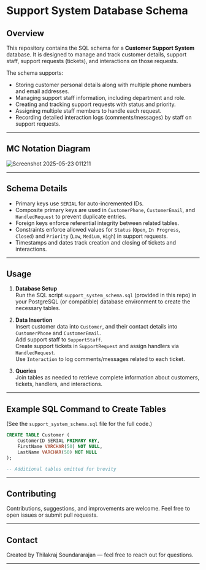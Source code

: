 # Support System Database Schema

## Overview

This repository contains the SQL schema for a **Customer Support System** database. It is designed to manage and track customer details, support staff, support requests (tickets), and interactions on those requests.

The schema supports:

- Storing customer personal details along with multiple phone numbers and email addresses.
- Managing support staff information, including department and role.
- Creating and tracking support requests with status and priority.
- Assigning multiple staff members to handle each request.
- Recording detailed interaction logs (comments/messages) by staff on support requests.

---

## MC Notation Diagram

![Screenshot 2025-05-23 011211](https://github.com/user-attachments/assets/fd63607f-38b2-4176-a6d8-af6ada7c3dc7)

---



## Schema Details

- Primary keys use `SERIAL` for auto-incremented IDs.
- Composite primary keys are used in `CustomerPhone`, `CustomerEmail`, and `HandledRequest` to prevent duplicate entries.
- Foreign keys enforce referential integrity between related tables.
- Constraints enforce allowed values for `Status` (`Open`, `In Progress`, `Closed`) and `Priority` (`Low`, `Medium`, `High`) in support requests.
- Timestamps and dates track creation and closing of tickets and interactions.

---

## Usage

1. **Database Setup**  
   Run the SQL script `support_system_schema.sql` (provided in this repo) in your PostgreSQL (or compatible) database environment to create the necessary tables.

2. **Data Insertion**  
   Insert customer data into `Customer`, and their contact details into `CustomerPhone` and `CustomerEmail`.  
   Add support staff to `SupportStaff`.  
   Create support tickets in `SupportRequest` and assign handlers via `HandledRequest`.  
   Use `Interaction` to log comments/messages related to each ticket.

3. **Queries**  
   Join tables as needed to retrieve complete information about customers, tickets, handlers, and interactions.

---

## Example SQL Command to Create Tables

(See the `support_system_schema.sql` file for the full code.)

```sql
CREATE TABLE Customer (
    CustomerID SERIAL PRIMARY KEY,
    FirstName VARCHAR(50) NOT NULL,
    LastName VARCHAR(50) NOT NULL
);

-- Additional tables omitted for brevity
```

---

## Contributing

Contributions, suggestions, and improvements are welcome. Feel free to open issues or submit pull requests.

---


## Contact

Created by Thilakraj Soundararajan — feel free to reach out for questions.

---

